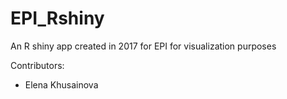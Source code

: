 # EPI_Rshiny

An R shiny app created in 2017 for EPI for visualization purposes

Contributors:
- Elena Khusainova
